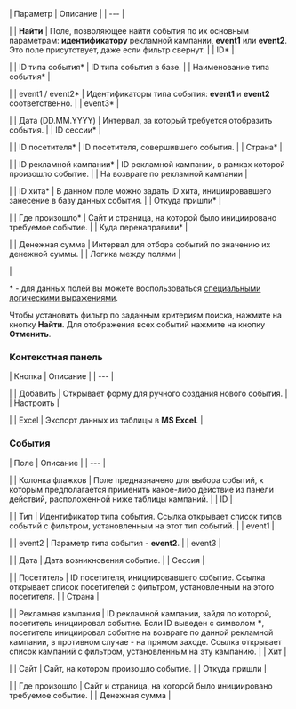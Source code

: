 | Параметр | Описание |
| --- |

|
| **Найти** | Поле, позволяющее найти события по их основным параметрам: **идентификатору** рекламной кампании, **event1** или **event2**. Это поле присутствует, даже если фильтр свернут. |
| ID\* |

|
| ID типа события\* | ID типа события в базе. |
| Наименование типа события\* |

|
| event1 / event2\* | Идентификаторы типа события: **event1** и **event2** соответственно. |
| event3\* |

|
| Дата (DD.MM.YYYY) | Интервал, за который требуется отобразить события. |
| ID сессии\* |

|
| ID посетителя\* | ID посетителя, совершившего события. |
| Страна\* |

|
| ID рекламной кампании\* | ID рекламной кампании, в рамках которой произошло событие. |
| На возврате по рекламной кампании |

|
| ID хита\* | В данном поле можно задать ID хита, инициировавшего занесение в базу данных события. |
| Откуда пришли\* |

|
| Где произошло\* | Сайт и страница, на которой было инициировано требуемое событие. |
| Куда перенаправили\* |

|
| Денежная сумма | Интервал для отбора событий по значению их денежной суммы. |
| Логика между полями |

|

\* - для данных полей вы можете воспользоваться [специальными логическими выражениями](https://dev.1c-bitrix.ru/api_help/main/general/filter.php).

Чтобы установить фильтр по заданным критериям поиска, нажмите на кнопку **Найти**. Для отображения всех событий нажмите на кнопку **Отменить**.

### Контекстная панель

| Кнопка | Описание |
| --- |

|
| Добавить | Открывает форму для ручного создания нового события. |
| Настроить |

|
| Excel | Экспорт данных из таблицы в **MS Excel**. |

### События

| Поле | Описание |
| --- |

|
| Колонка флажков | Поле предназначено для выбора событий, к которым предполагается применить какое-либо действие из панели действий, расположенной ниже таблицы кампаний. |
| ID |

|
| Тип | Идентификатор типа события. Ссылка открывает список типов событий с фильтром, установленным на этот тип событий. |
| event1 |

|
| event2 | Параметр типа события - **event2**. |
| event3 |

|
| Дата | Дата возникновения событие. |
| Сессия |

|
| Посетитель | ID посетителя, инициировавшего событие. Ссылка открывает список посетителей с фильтром, установленным на этого посетителя. |
| Страна |

|
| Рекламная кампания | ID рекламной кампании, зайдя по которой, посетитель инициировал событие. Если ID выведен с символом **\***, посетитель инициировал событие на возврате по данной рекламной кампании, в противном случае - на прямом заходе.  Ссылка открывает список кампаний с фильтром, установленным на эту кампанию. |
| Хит |

|
| Сайт | Сайт, на котором произошло событие. |
| Откуда пришли |

|
| Где произошло | Сайт и страница, на которой было инициировано требуемое событие. |
| Денежная сумма |